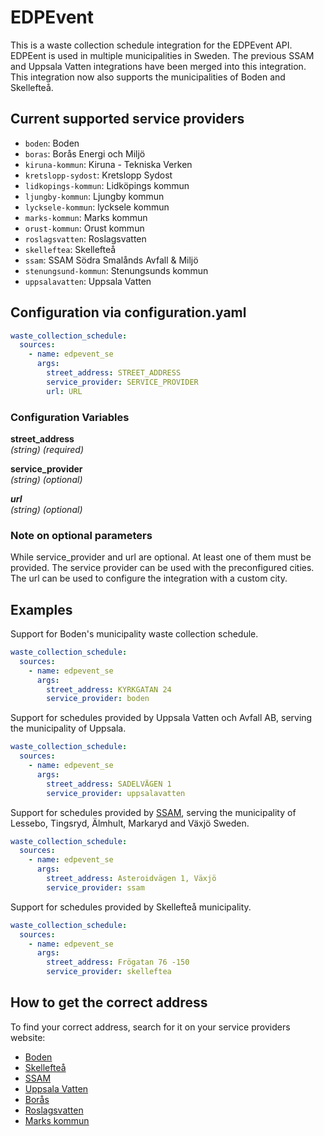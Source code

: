 # EDPEvent

This is a waste collection schedule integration for the EDPEvent API. EDPEent is used in multiple municipalities in Sweden. The previous SSAM and Uppsala Vatten integrations have been merged into this integration.
This integration now also supports the municipalities of Boden and Skellefteå.

## Current supported service providers
<!--Begin of service section-->
- `boden`: Boden
- `boras`: Borås Energi och Miljö
- `kiruna-kommun`: Kiruna - Tekniska Verken
- `kretslopp-sydost`: Kretslopp Sydost
- `lidkopings-kommun`: Lidköpings kommun
- `ljungby-kommun`: Ljungby kommun
- `lycksele-kommun`: lycksele kommun
- `marks-kommun`: Marks kommun
- `orust-kommun`: Orust kommun
- `roslagsvatten`: Roslagsvatten
- `skelleftea`: Skellefteå
- `ssam`: SSAM Södra Smalånds Avfall & Miljö
- `stenungsund-kommun`: Stenungsunds kommun
- `uppsalavatten`: Uppsala Vatten
<!--End of service section-->

## Configuration via configuration.yaml

```yaml
waste_collection_schedule:
  sources:
    - name: edpevent_se
      args:
        street_address: STREET_ADDRESS
        service_provider: SERVICE_PROVIDER
        url: URL
```

### Configuration Variables

**street_address**  
*(string) (required)*

**service_provider**  
*(string) (optional)*

***url***  
*(string) (optional)*

### Note on optional parameters

While service_provider and url are optional. At least one of them must be provided. The service provider can be used with the preconfigured cities. The url can be used to configure the integration with a custom city.

## Examples

Support for Boden's municipality waste collection schedule.

```yaml
waste_collection_schedule:
  sources:
    - name: edpevent_se
      args:
        street_address: KYRKGATAN 24
        service_provider: boden
```

Support for schedules provided by Uppsala Vatten och Avfall AB, serving the municipality of Uppsala.

```yaml
waste_collection_schedule:
  sources:
    - name: edpevent_se
      args:
        street_address: SADELVÄGEN 1
        service_provider: uppsalavatten
```

Support for schedules provided by [SSAM](https://ssam.se/mitt-ssam/hamtdagar.html), serving the municipality of Lessebo, Tingsryd, Älmhult, Markaryd and Växjö Sweden.

```yaml
waste_collection_schedule:
  sources:
    - name: edpevent_se
      args:
        street_address: Asteroidvägen 1, Växjö
        service_provider: ssam
```

Support for schedules provided by Skellefteå municipality.

```yaml
waste_collection_schedule:
  sources:
    - name: edpevent_se
      args:
        street_address: Frögatan 76 -150
        service_provider: skelleftea
```

## How to get the correct address

To find your correct address, search for it on your service providers website:

- [Boden](https://www.boden.se/boende-trafik/avfall-och-aterbruk/avfall-395A)
- [Skellefteå](https://skelleftea.se/invanare/startsida/bygga-bo-och-miljo/avfall-och-atervinning/sophamtning---nar-toms-soporna)
- [SSAM](https://ssam.se/mitt-ssam/hamtdagar.html)
- [Uppsala Vatten](https://www.uppsalavatten.se/sjalvservice/hamtningar-och-berakningar/dag-for-sophamtning-och-slamtomning)
- [Borås](https://www.borasem.se/webb/privat/avfallochatervinning/abonnemangforhushallsavfall/nastatomningsdag.4.5a231a8f188bd840a1327da.html)
- [Roslagsvatten](https://roslagsvatten.se/hamtningsschema)
- [Marks kommun](https://va-renhallning.mark.se/FutureWebBasic/SimpleWastePickup/SimpleWastePickup)